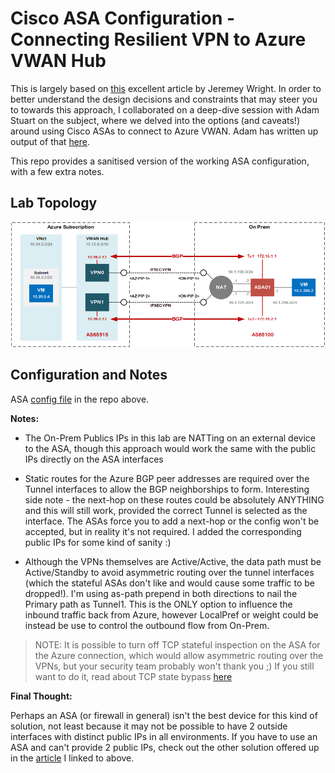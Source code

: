 # Cisco ASA Configuration - Connecting Resilient VPN to Azure VWAN Hub

This is largely based on [this](https://github.com/jwrightazure/lab/tree/master/asa-vpn-to-active-active-azurevpngw-ikev2-bgp) excellent article by Jeremey Wright. In order to better understand the design decisions and constraints that may steer you to towards this approach, I collaborated on a deep-dive session with Adam Stuart on the subject, where we delved into the options (and caveats!) around using Cisco ASAs to connect to Azure VWAN. Adam has written up output of that [here](https://github.com/adstuart/azure-vwan-asa).

This repo provides a sanitised version of the working ASA configuration, with a few extra notes.

## Lab Topology

![](images/az-vwan-asa-vpn-diag.png)

## Configuration and Notes

ASA [config file](https://github.com/jtanderson2/azure-vwan-asa-config/blob/main/az-vwan-asa-config.txt) in the repo above. 

**Notes:**

* The On-Prem Publics IPs in this lab are NATTing on an external device to the ASA, though this approach would work the same with the public IPs directly on the ASA interfaces

* Static routes for the Azure BGP peer addresses are required over the Tunnel interfaces to allow the BGP neighborships to form. Interesting side note - the next-hop on these routes could be absolutely ANYTHING and this will still work, provided the correct Tunnel is selected as the interface. The ASAs force you to add a next-hop or the config won't be accepted, but in reality it's not required. I added the corresponding public IPs for some kind of sanity :)

* Although the VPNs themselves are Active/Active, the data path must be Active/Standby to avoid asymmetric routing over the tunnel interfaces (which the stateful ASAs don't like and would cause some traffic to be dropped!). I'm using as-path prepend in both directions to nail the Primary path as Tunnel1. This is the ONLY option to influence the inbound traffic back from Azure, however LocalPref or weight could be instead be use to control the outbound flow from On-Prem.

> NOTE: It is possible to turn off TCP stateful inspection on the ASA for the Azure connection, which would allow asymmetric routing over the VPNs, but your security team probably won't thank you ;) If you still want to do it, read about TCP state bypass [here](https://www.cisco.com/c/en/us/support/docs/security/asa-5500-x-series-next-generation-firewalls/118995-configure-asa-00.html)


**Final Thought:**

Perhaps an ASA (or firewall in general) isn't the best device for this kind of solution, not least because it may not be possible to have 2 outside interfaces with distinct public IPs in all environments. If you have to use an ASA and can't provide 2 public IPs, check out the other solution offered up in the [article](https://github.com/adstuart/azure-vwan-asa) I linked to above.




